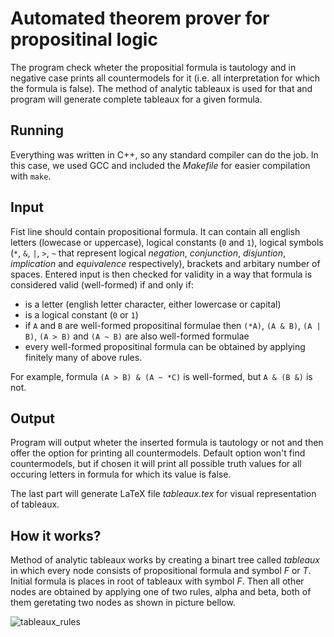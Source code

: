 # Automated theorem prover for propositinal logic
The program check wheter the propositial formula is tautology and in negative case prints all countermodels for it (i.e. all interpretation for which the formula is false).
The method of analytic tableaux is used for that and program will generate complete tableaux for a given formula.

## Running
Everything was written in C++, so any standard compiler can do the job. In this case, we used GCC and included the *Makefile* for easier compilation with `make`.

## Input
Fist line should contain propositional formula.
It can contain all english letters (lowecase or uppercase), logical constants (`0` and `1`), logical symbols (`*`, `&`, `|`, `>`, `~` that represent logical *negation*, *conjunction*, *disjuntion*, *implication* and *equivalence* respectively), brackets and arbitary number of spaces.
Entered input is then checked for validity in a way that formula is considered valid (well-formed) if and only if:
* is a letter (english letter character, either lowercase or capital)
* is a logical constant (`0` or `1`)
* if `A` and `B` are well-formed propositinal formulae then `(*A)`, `(A & B)`, `(A | B)`, `(A > B)` and `(A ~ B)` are also well-formed formulae
* every well-formed propositinal formula can be obtained by applying finitely many of above rules.

For example, formula `(A > B) & (A ~ *C)` is well-formed, but `A & (B &)` is not.

## Output
Program will output wheter the inserted formula is tautology or not and then offer the option for printing all countermodels.
Default option won't find countermodels, but if chosen it will print all possible truth values for all occuring letters in formula for which its value is false.

The last part will generate LaTeX file *tableaux.tex* for visual representation of tableaux.

## How it works?
Method of analytic tableaux works by creating a binart tree called *tableaux* in which every node consists of propositional formula and symbol *F* or *T*.
Initial formula is places in root of tableaux with symbol *F*.
Then all other nodes are obtained by applying one of two rules, alpha and beta, both of them geretating two nodes as shown in picture bellow.

![tableaux_rules](https://user-images.githubusercontent.com/44095197/127530688-09437a81-778f-4001-a4b0-577691f7efad.png)

